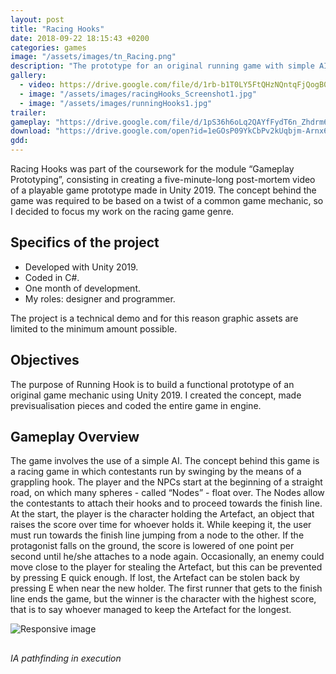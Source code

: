 ```yaml
---
layout: post
title: "Racing Hooks"
date: 2018-09-22 18:15:43 +0200
categories: games
image: "/assets/images/tn_Racing.png"
description: "The prototype for an original running game with simple AI in Unity"
gallery:
  - video: https://drive.google.com/file/d/1rb-b1T0LY5FtQHzNQntqFjQogB0HZP4w/preview
  - image: "/assets/images/racingHooks_Screenshot1.jpg"
  - image: "/assets/images/runningHooks1.jpg"
trailer:
gameplay: "https://drive.google.com/file/d/1pS36h6oLq2QAYfFydT6n_Zhdrm6MKrpc/preview"
download: "https://drive.google.com/open?id=1eGOsP09YkCbPv2kUqbjm-Arnx6JMtr61"
gdd:
---
```


Racing Hooks was part of the coursework for the module “Gameplay Prototyping”, consisting in creating a five-minute-long post-mortem video of a playable game prototype made in Unity 2019. The concept behind the game was required to be based on a twist of a common game mechanic, so I decided to focus my work on the racing game genre.

## Specifics of the project

- Developed with Unity 2019.
- Coded in C#.
- One month of development.
- My roles: designer and programmer.

The project is a technical demo and for this reason graphic assets are limited to the minimum amount possible.

## Objectives

The purpose of Running Hook is to build a functional prototype of an original game mechanic using Unity 2019. I created the concept, made previsualisation pieces and coded the entire game in engine.

## Gameplay Overview

The game involves the use of a simple AI. The concept behind this game is a racing game in which contestants run by swinging by the means of a grappling hook. The player and the NPCs start at the beginning of a straight road, on which many spheres - called “Nodes” - float over. The Nodes allow the contestants to attach their hooks and to proceed towards the finish line. At the start, the player is the character holding the Artefact, an object that raises the score over time for whoever holds it. While keeping it, the user must run towards the finish line jumping from a node to the other. If the protagonist falls on the ground, the score is lowered of one point per second until he/she attaches to a node again. Occasionally, an enemy could move close to the player for stealing the Artefact, but this can be prevented by pressing E quick enough. If lost, the Artefact can be stolen back by pressing E when near the new holder. The first runner that gets to the finish line ends the game, but the winner is the character with the highest score, that is to say whoever managed to keep the Artefact for the longest.

<div class="text-center">
<img src="\assets\images\AIRunningHooks.gif" class="img-fluid" alt="Responsive image" style="max-height: 512px; margin-bottom:10px ">
<h6>IA pathfinding in execution</h6>
</div>

